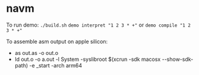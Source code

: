 # navm

To run demo:
`./build.sh`
`demo interpret "1 2 3 * +"`
or
`demo compile "1 2 3 * +"`

To assemble asm output on apple silicon:

- as out.as -o out.o
-  ld out.o -o a.out -l System -syslibroot $(xcrun -sdk macosx --show-sdk-path)  -e _start -arch arm64
